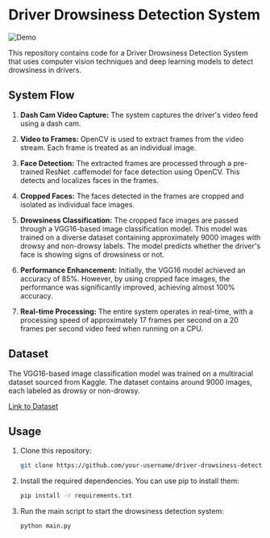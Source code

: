 # Driver Drowsiness Detection System

![Demo](demo.gif)

This repository contains code for a Driver Drowsiness Detection System that uses computer vision techniques and deep learning models to detect drowsiness in drivers.

## System Flow

1. **Dash Cam Video Capture:** The system captures the driver's video feed using a dash cam.

2. **Video to Frames:** OpenCV is used to extract frames from the video stream. Each frame is treated as an individual image.

3. **Face Detection:** The extracted frames are processed through a pre-trained ResNet .caffemodel for face detection using OpenCV. This detects and localizes faces in the frames.

4. **Cropped Faces:** The faces detected in the frames are cropped and isolated as individual face images.

5. **Drowsiness Classification:** The cropped face images are passed through a VGG16-based image classification model. This model was trained on a diverse dataset containing approximately 9000 images with drowsy and non-drowsy labels. The model predicts whether the driver's face is showing signs of drowsiness or not.

6. **Performance Enhancement:** Initially, the VGG16 model achieved an accuracy of 85%. However, by using cropped face images, the performance was significantly improved, achieving almost 100% accuracy.

7. **Real-time Processing:** The entire system operates in real-time, with a processing speed of approximately 17 frames per second on a 20 frames per second video feed when running on a CPU.

## Dataset

The VGG16-based image classification model was trained on a multiracial dataset sourced from Kaggle. The dataset contains around 9000 images, each labeled as drowsy or non-drowsy.

[Link to Dataset](insert_dataset_link_here)

## Usage

1. Clone this repository:
   ```bash
   git clone https://github.com/your-username/driver-drowsiness-detection.git
2. Install the required dependencies. You can use pip to install them:
   ```bash
   pip install -r requirements.txt
3. Run the main script to start the drowsiness detection system:
   ```bash
   python main.py
